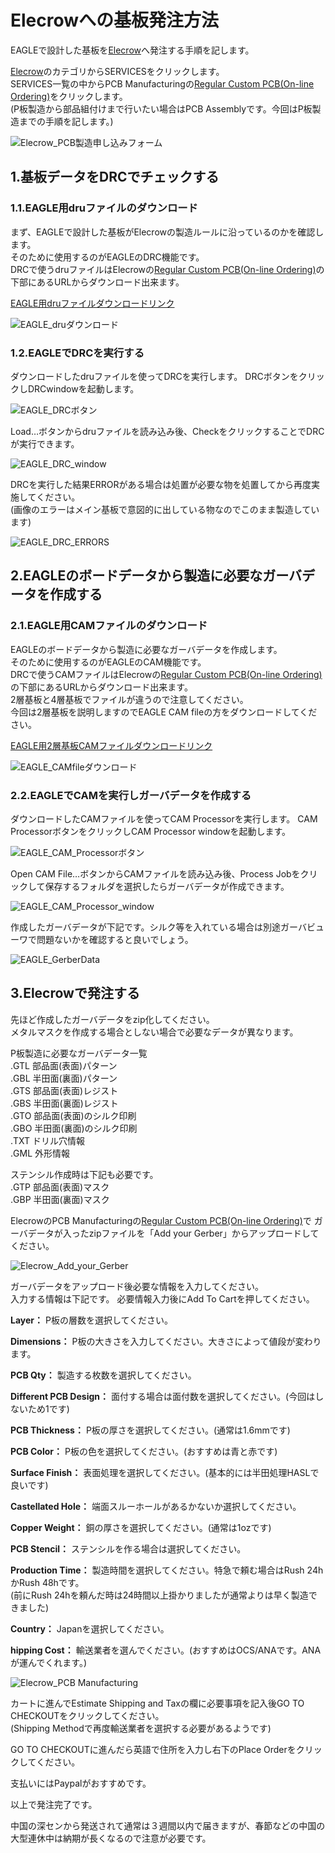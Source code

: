 # Elecrowへの基板発注方法
EAGLEで設計した基板を[Elecrow](https://www.elecrow.com/)へ発注する手順を記します。

[Elecrow](https://www.elecrow.com/)のカテゴリからSERVICESをクリックします。  
SERVICES一覧の中からPCB Manufacturingの[Regular Custom PCB(On-line Ordering)](https://www.elecrow.com/pcb-manufacturing.html)をクリックします。  
(P板製造から部品組付けまで行いたい場合はPCB Assemblyです。今回はP板製造までの手順を記します。)  

![Elecrow_PCB製造申し込みフォーム](../../images/roots_electrical/Elecrow_PCB.PNG)

## 1.基板データをDRCでチェックする 
### 1.1.EAGLE用druファイルのダウンロード
まず、EAGLEで設計した基板がElecrowの製造ルールに沿っているのかを確認します。  
そのために使用するのがEAGLEのDRC機能です。  
DRCで使うdruファイルはElecrowの[Regular Custom PCB(On-line Ordering)](https://www.elecrow.com/pcb-manufacturing.html)の下部にあるURLからダウンロード出来ます。

[EAGLE用druファイルダウンロードリンク](https://www.elecrow.com/download/Elecrow_PCB_eagle_rule.zip)  

![EAGLE_druダウンロード](../../images/roots_electrical/Eagle_dru.png)

### 1.2.EAGLEでDRCを実行する
ダウンロードしたdruファイルを使ってDRCを実行します。
DRCボタンをクリックしDRCwindowを起動します。

![EAGLE_DRCボタン](../../images/roots_electrical/EAGLE_DRC1.png)  

Load…ボタンからdruファイルを読み込み後、CheckをクリックすることでDRCが実行できます。  

![EAGLE_DRC_window](../../images/roots_electrical/EAGLE_DRC2.png)

DRCを実行した結果ERRORがある場合は処置が必要な物を処置してから再度実施してください。  
(画像のエラーはメイン基板で意図的に出している物なのでこのまま製造しています)

![EAGLE_DRC_ERRORS](../../images/roots_electrical/EAGLE_DRC3.png)

## 2.EAGLEのボードデータから製造に必要なガーバデータを作成する
### 2.1.EAGLE用CAMファイルのダウンロード
EAGLEのボードデータから製造に必要なガーバデータを作成します。  
そのために使用するのがEAGLEのCAM機能です。  
DRCで使うCAMファイルはElecrowの[Regular Custom PCB(On-line Ordering)](https://www.elecrow.com/pcb-manufacturing.html)の下部にあるURLからダウンロード出来ます。  
2層基板と4層基板でファイルが違うので注意してください。  
今回は2層基板を説明しますのでEAGLE CAM fileの方をダウンロードしてください。    

[EAGLE用2層基板CAMファイルダウンロードリンク](https://www.elecrow.com/download/Elecrow_Gerber_Generater_DrillAlign.zip)  

![EAGLE_CAMfileダウンロード](../../images/roots_electrical/Eagle_CAMfile.png)

### 2.2.EAGLEでCAMを実行しガーバデータを作成する
ダウンロードしたCAMファイルを使ってCAM Processorを実行します。
CAM ProcessorボタンをクリックしCAM Processor windowを起動します。

![EAGLE_CAM_Processorボタン](../../images/roots_electrical/EAGLE_CAM1.png)  

Open CAM File…ボタンからCAMファイルを読み込み後、Process Jobをクリックして保存するフォルダを選択したらガーバデータが作成できます。  

![EAGLE_CAM_Processor_window](../../images/roots_electrical/EAGLE_CAM2.png)  

作成したガーバデータが下記です。シルク等を入れている場合は別途ガーバビューワで問題ないかを確認すると良いでしょう。

![EAGLE_GerberData](../../images/roots_electrical/EAGLE_GerberData.png)  

## 3.Elecrowで発注する
先ほど作成したガーバデータをzip化してください。  
メタルマスクを作成する場合としない場合で必要なデータが異なります。

P板製造に必要なガーバデータ一覧  
.GTL	部品面(表面)パターン  
.GBL	半田面(裏面)パターン  
.GTS	部品面(表面)レジスト  
.GBS	半田面(裏面)レジスト  
.GTO	部品面(表面)のシルク印刷  
.GBO	半田面(裏面)のシルク印刷  
.TXT	ドリル穴情報  
.GML	外形情報  

ステンシル作成時は下記も必要です。  
.GTP	部品面(表面)マスク  
.GBP	半田面(裏面)マスク  

ElecrowのPCB Manufacturingの[Regular Custom PCB(On-line Ordering)](https://www.elecrow.com/pcb-manufacturing.html)で
ガーバデータが入ったzipファイルを「Add your Gerber」からアップロードしてください。  

![Elecrow_Add_your_Gerber](../../images/roots_electrical/Elecrow_PCB2.png)  

ガーバデータをアップロード後必要な情報を入力してください。  
入力する情報は下記です。 必要情報入力後にAdd To Cartを押してください。  

**Layer：** P板の層数を選択してください。  

**Dimensions：** P板の大きさを入力してください。大きさによって値段が変わります。  

**PCB Qty：** 製造する枚数を選択してください。  

**Different PCB Design：** 面付する場合は面付数を選択してください。(今回はしないため1です)

**PCB Thickness：** P板の厚さを選択してください。(通常は1.6mmです)  

**PCB Color：** P板の色を選択してください。(おすすめは青と赤です)  

**Surface Finish：** 表面処理を選択してください。(基本的には半田処理HASLで良いです)  

**Castellated Hole：** 端面スルーホールがあるかないか選択してください。  

**Copper Weight：** 銅の厚さを選択してください。(通常は1ozです)  

**PCB Stencil：** ステンシルを作る場合は選択してください。  

**Production Time：** 製造時間を選択してください。特急で頼む場合はRush 24hかRush 48hです。  
(前にRush 24hを頼んだ時は24時間以上掛かりましたが通常よりは早く製造できました)  

**Country：** Japanを選択してください。  

**hipping Cost：** 輸送業者を選んでください。(おすすめはOCS/ANAです。ANAが運んでくれます。)

![Elecrow_PCB Manufacturing](../../images/roots_electrical/Elecrow_PCB3.png)  

カートに進んでEstimate Shipping and Taxの欄に必要事項を記入後GO TO CHECKOUTをクリックしてください。  
(Shipping Methodで再度輸送業者を選択する必要があるようです)  

GO TO CHECKOUTに進んだら英語で住所を入力し右下のPlace Orderをクリックしてください。  

支払いにはPaypalがおすすめです。

以上で発注完了です。  

中国の深センから発送されて通常は３週間以内で届きますが、春節などの中国の大型連休中は納期が長くなるので注意が必要です。
